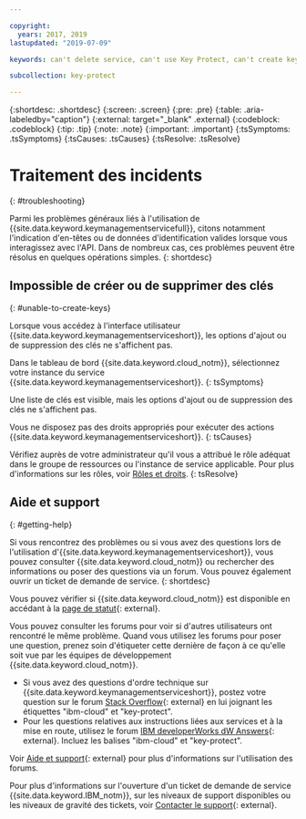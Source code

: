 ```yaml
---

copyright:
  years: 2017, 2019
lastupdated: "2019-07-09"

keywords: can't delete service, can't use Key Protect, can't create key, can't delete key

subcollection: key-protect

---
```


{:shortdesc: .shortdesc}
{:screen: .screen}
{:pre: .pre}
{:table: .aria-labeledby="caption"}
{:external: target="_blank" .external}
{:codeblock: .codeblock}
{:tip: .tip}
{:note: .note}
{:important: .important}
{:tsSymptoms: .tsSymptoms} 
{:tsCauses: .tsCauses} 
{:tsResolve: .tsResolve}

# Traitement des incidents
{: #troubleshooting}

Parmi les problèmes généraux liés à l'utilisation de {{site.data.keyword.keymanagementservicefull}}, citons notamment l'indication d'en-têtes ou de données d'identification valides lorsque vous interagissez avec l'API. Dans de nombreux cas, ces problèmes peuvent être résolus en quelques opérations simples.
{: shortdesc}

## Impossible de créer ou de supprimer des clés
{: #unable-to-create-keys}

Lorsque vous accédez à l'interface utilisateur {{site.data.keyword.keymanagementserviceshort}}, les options d'ajout ou de suppression des clés ne s'affichent pas.

Dans le tableau de bord {{site.data.keyword.cloud_notm}}, sélectionnez votre instance du service {{site.data.keyword.keymanagementserviceshort}}.
{: tsSymptoms}

Une liste de clés est visible, mais les options d'ajout ou de suppression des clés ne s'affichent pas. 

Vous ne disposez pas des droits appropriés pour exécuter des actions {{site.data.keyword.keymanagementserviceshort}}.
{: tsCauses} 

Vérifiez auprès de votre administrateur qu'il vous a attribué le rôle adéquat dans le groupe de ressources ou l'instance de service applicable. Pour plus d'informations sur les rôles, voir [Rôles et droits](/docs/services/key-protect?topic=key-protect-manage-access#roles).
{: tsResolve}

## Aide et support
{: #getting-help}

Si vous rencontrez des problèmes ou si vous avez des questions lors de l'utilisation d'{{site.data.keyword.keymanagementserviceshort}}, vous pouvez consulter {{site.data.keyword.cloud_notm}} ou rechercher des informations ou poser des questions via un forum. Vous pouvez également ouvrir un ticket de demande de service.
{: shortdesc}

Vous pouvez vérifier si {{site.data.keyword.cloud_notm}} est disponible en accédant à la [page de statut](https://{DomainName}/status?tags=platform,runtimes,services){: external}.

Vous pouvez consulter les forums pour voir si d'autres utilisateurs ont rencontré le
même problème. Quand vous utilisez les forums pour poser une question, prenez soin d'étiqueter cette dernière de façon à ce qu'elle soit vue par les équipes de développement {{site.data.keyword.cloud_notm}}.

- Si vous avez des questions d'ordre technique sur {{site.data.keyword.keymanagementserviceshort}}, postez votre question sur le forum [Stack Overflow](https://stackoverflow.com/search?q=key-protect+ibm-cloud){: external} en lui joignant les étiquettes "ibm-cloud" et "key-protect". 
- Pour les questions relatives aux instructions liées aux services et à la mise en route, utilisez le forum [IBM developerWorks dW Answers](https://developer.ibm.com/answers/topics/key-protect/){: external}. Incluez les balises "ibm-cloud" et "key-protect".

Voir [Aide et support](/docs/get-support?topic=get-support-getting-customer-support#using-avatar){: external} pour plus d'informations sur l'utilisation des forums.

Pour plus d'informations sur l'ouverture d'un ticket de demande de service {{site.data.keyword.IBM_notm}}, sur les niveaux de support disponibles ou les niveaux de gravité des tickets, voir [Contacter le support](/docs/get-support?topic=get-support-getting-customer-support){: external}.
